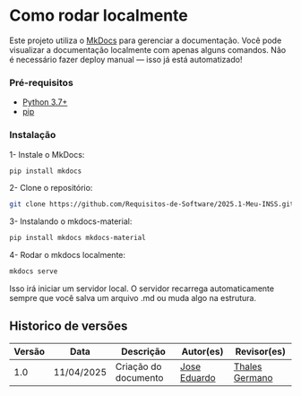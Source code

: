 # Como rodar localmente 

Este projeto utiliza o [MkDocs](https://www.mkdocs.org/) para gerenciar a documentação. Você pode visualizar a documentação localmente com apenas alguns comandos. Não é necessário fazer deploy manual — isso já está automatizado!

### Pré-requisitos

- [Python 3.7+](https://www.python.org/downloads/)
- [pip]()

### Instalação

1- Instale o MkDocs:

```bash
pip install mkdocs
```

2- Clone o repositório:

```bash
git clone https://github.com/Requisitos-de-Software/2025.1-Meu-INSS.git
```

3- Instalando o mkdocs-material:

```bash
pip install mkdocs mkdocs-material
```
4- Rodar o mkdocs localmente: 

```bash
mkdocs serve
```
Isso irá iniciar um servidor local.
O servidor recarrega automaticamente sempre que você salva um arquivo .md ou muda algo na estrutura.

## Historico de versões 

Versão |   Data  | Descrição | Autor(es) | Revisor(es)
------ | ---- | ------ | ---------- | ----------
1.0 | 11/04/2025 | Criação do documento | [Jose Eduardo](https://github.com/jevprado) | [Thales Germano](https://github.com/thalesgvl) |